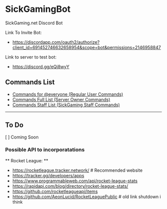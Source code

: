 # SickGamingBot
SickGaming.net Discord Bot

Link To Invite Bot: 
- https://discordapp.com/oauth2/authorize?client_id=691452746632658954&scope=bot&permissions=2146958847

Link to server to test bot: 
- https://discord.gg/eQj8wyY

## Commands List
- [Commands for @everyone (Regular User Commands)](Commands-Everyone-List.md)
- [Commands Full List (Server Owner Commands)](Commands-Full-List.md)
- [Commands Staff List (SickGaming Staff Commands)](Commands-Staff-List.md)


---

## To Do
[ ] Coming Soon


### Possible API to incorporatations
** Rocket League: ** 
- https://rocketleague.tracker.network/ # Recommended website
- https://tracker.gg/developers/apps
- https://www.programmableweb.com/api/rocket-league-stats
- https://rapidapi.com/blog/directory/rocket-league-stats/
- https://github.com/rocketleagueapi/items
- https://github.com/AeonLucid/RocketLeaguePublic # old link shutdown i think